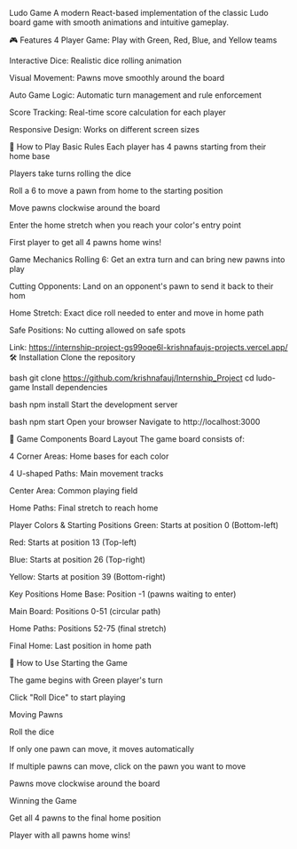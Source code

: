 Ludo Game
A modern React-based implementation of the classic Ludo board game with smooth animations and intuitive gameplay.

🎮 Features
4 Player Game: Play with Green, Red, Blue, and Yellow teams

Interactive Dice: Realistic dice rolling animation

Visual Movement: Pawns move smoothly around the board

Auto Game Logic: Automatic turn management and rule enforcement

Score Tracking: Real-time score calculation for each player

Responsive Design: Works on different screen sizes

🚀 How to Play
Basic Rules
Each player has 4 pawns starting from their home base

Players take turns rolling the dice

Roll a 6 to move a pawn from home to the starting position

Move pawns clockwise around the board

Enter the home stretch when you reach your color's entry point

First player to get all 4 pawns home wins!

Game Mechanics
Rolling 6: Get an extra turn and can bring new pawns into play

Cutting Opponents: Land on an opponent's pawn to send it back to their hom

Home Stretch: Exact dice roll needed to enter and move in home path

Safe Positions: No cutting allowed on safe spots

Link: <https://internship-project-gs99oqe6l-krishnafaujs-projects.vercel.app/>
🛠️ Installation
Clone the repository

bash
git clone <https://github.com/krishnafauj/Internship_Project>
cd ludo-game
Install dependencies

bash
npm install
Start the development server

bash
npm start
Open your browser
Navigate to http://localhost:3000

🎯 Game Components
Board Layout
The game board consists of:

4 Corner Areas: Home bases for each color

4 U-shaped Paths: Main movement tracks

Center Area: Common playing field

Home Paths: Final stretch to reach home

Player Colors & Starting Positions
Green: Starts at position 0 (Bottom-left)

Red: Starts at position 13 (Top-left)

Blue: Starts at position 26 (Top-right)

Yellow: Starts at position 39 (Bottom-right)

Key Positions
Home Base: Position -1 (pawns waiting to enter)

Main Board: Positions 0-51 (circular path)

Home Paths: Positions 52-75 (final stretch)

Final Home: Last position in home path

🎲 How to Use
Starting the Game

The game begins with Green player's turn

Click "Roll Dice" to start playing

Moving Pawns

Roll the dice

If only one pawn can move, it moves automatically

If multiple pawns can move, click on the pawn you want to move

Pawns move clockwise around the board

Winning the Game

Get all 4 pawns to the final home position

Player with all pawns home wins!
